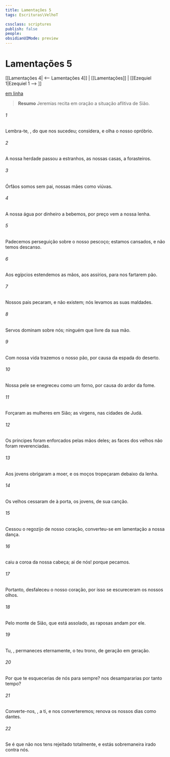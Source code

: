 ```yaml
---
title: Lamentações 5
tags: Escrituras\VelhoT

cssclass: scriptures
publish: false
people:
obsidianUIMode: preview
---
```


# Lamentações 5
[[Lamentações 4| <-- Lamentações 4]] | [[Lamentações]] | [[Ezequiel 1|Ezequiel 1 --> ]]

[em linha](https://churchofjesuschrist.org/study/scriptures/ot/lam/5?lang=por)

> __Resumo__
Jeremias recita em oração a situação aflitiva de Sião.

###### 1 
Lembra-te, , do que nos sucedeu; considera, e olha o nosso opróbrio.

###### 2 
A nossa herdade passou a estranhos,  as nossas casas, a forasteiros.

###### 3 
Órfãos somos sem pai, nossas mães  como viúvas.

###### 4 
A nossa água por dinheiro a bebemos, por preço vem a nossa lenha.

###### 5 
Padecemos perseguição sobre o nosso pescoço; estamos cansados, e não temos descanso.

###### 6 
Aos egípcios estendemos as mãos,  aos assírios, para nos fartarem  pão.

###### 7 
Nossos pais pecaram, e  não existem; nós levamos as suas maldades.

###### 8 
Servos dominam sobre nós; ninguém  que  livre da sua mão.

###### 9 
Com  nossa vida trazemos o nosso pão, por causa da espada do deserto.

###### 10 
Nossa pele se enegreceu como um forno, por causa do ardor da fome.

###### 11 
Forçaram as mulheres em Sião; as virgens, nas cidades de Judá.

###### 12 
Os príncipes foram enforcados pelas mãos deles; as faces dos velhos não foram reverenciadas.

###### 13 
Aos jovens obrigaram a moer, e os moços tropeçaram debaixo da lenha.

###### 14 
Os velhos cessaram de  à porta, os jovens, de sua canção.

###### 15 
Cessou o regozijo de nosso coração, converteu-se em lamentação a nossa dança.

###### 16 
 caiu a coroa da nossa cabeça; ai de nós! porque pecamos.

###### 17 
Portanto, desfaleceu o nosso coração, por isso se escureceram os nossos olhos.

###### 18 
Pelo monte de Sião, que está assolado, as raposas andam por ele.

###### 19 
Tu, , permaneces eternamente,  o teu trono, de geração em geração.

###### 20 
Por que te esquecerias de nós para sempre?  nos desampararias por tanto tempo?

###### 21 
Converte-nos, , a ti, e nos converteremos; renova os nossos dias como dantes.

###### 22 
Se é que não nos tens rejeitado totalmente, e estás sobremaneira irado contra nós.

